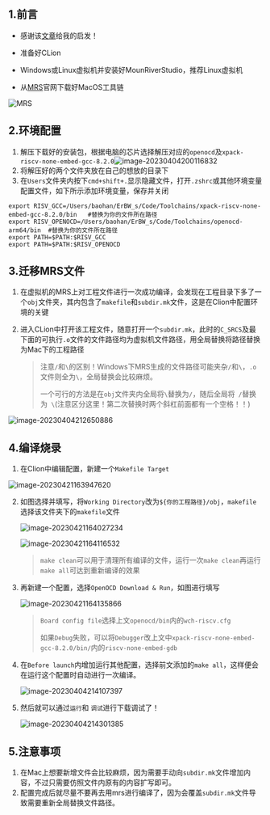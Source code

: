 ## 1.前言

- 感谢该[文章](https://blog.csdn.net/wu58430/article/details/126548417?spm=1001.2014.3001.5506)给我的启发！

- 准备好CLion

- Windows或Linux虚拟机并安装好MounRiverStudio，推荐Linux虚拟机

- 从[MRS](http://www.mounriver.com/download)官网下载好MacOS工具链

![MRS](https://img-blog.csdnimg.cn/img_convert/14ea61b026bdb6cb4e68e4d2348b4526.png)

## 2.环境配置

1. 解压下载好的安装包，根据电脑的芯片选择解压对应的`openocd`及`xpack-riscv-none-embed-gcc-8.2.0`![image-20230404200116832](https://img-blog.csdnimg.cn/img_convert/d1355053e553c93d79578b1ab79b44bb.png)
2. 将解压好的两个文件夹放在自己的想放的目录下
3. 在`Users`文件夹内按下`cmd+shift+.`显示隐藏文件，打开`.zshrc`或其他环境变量配置文件，如下所示添加环境变量，保存并关闭

```
export RISV_GCC=/Users/baohan/ErBW_s/Code/Toolchains/xpack-riscv-none-embed-gcc-8.2.0/bin	#替换为你的文件所在路径
export RISV_OPENOCD=/Users/baohan/ErBW_s/Code/Toolchains/openocd-arm64/bin	#替换为你的文件所在路径
export PATH=$PATH:$RISV_GCC
export PATH=$PATH:$RISV_OPENOCD
```

## 3.迁移MRS文件

1. 在虚拟机的MRS上对工程文件进行一次成功编译，会发现在工程目录下多了一个`obj`文件夹，其内包含了`makefile`和`subdir.mk`文件，这是在Clion中配置环境的关键

2. 进入CLion中打开该工程文件，随意打开一个`subdir.mk`，此时的`C_SRCS`及最下面的可执行`.o`文件的文件路径均为虚拟机文件路径，用全局替换将路径替换为Mac下的工程路径

   > 注意`/`和`\`的区别！Windows下MRS生成的文件路径可能夹杂`/`和`\`，`.o`文件则全为`\`，全局替换会比较麻烦。
   >
   > 一个可行的方法是在`obj`文件夹内全局将`\`替换为`/`，随后全局将` /`替换为` \`(注意区分这里！第二次替换时两个斜杠前面都有一个空格！！)

![image-20230404212650886](https://img-blog.csdnimg.cn/img_convert/459ca6b4479dc38e94c968be040bf6e2.png)

## 4.编译烧录

1. 在Clion中编辑配置，新建一个`Makefile Target`

  ![image-20230421163947620](https://img-blog.csdnimg.cn/img_convert/aac50a89ffae42a7729af5ef5948b6b0.png)

2. 如图选择并填写，将`Working Directory`改为`${你的工程路径}/obj`，`makefile`选择该文件夹下的`makefile`文件

   ![image-20230421164027234](https://img-blog.csdnimg.cn/img_convert/2461691f85cf09326cc4b80cdc063a36.png)

   ![image-20230421164116532](https://img-blog.csdnimg.cn/img_convert/56537df0bc13277dd26c765a8eeb5a54.png)

   > `make clean`可以用于清理所有编译的文件，运行一次`make clean`再运行`make all`可达到重新编译的效果

3. 再新建一个配置，选择`OpenOCD Download & Run`，如图进行填写

   ![image-20230421164135866](https://img-blog.csdnimg.cn/img_convert/9c7feb4954677f77c2e73af49c1e2927.png)

   > `Board config file`选择上文`openocd/bin`内的`wch-riscv.cfg`
   >
   > 如果`Debug`失败，可以将`Debugger`改上文中`xpack-riscv-none-embed-gcc-8.2.0/bin/`内的`riscv-none-embed-gdb`

4. 在`Before launch`内增加运行其他配置，选择前文添加的`make all`，这样便会在运行这个配置时自动进行一次编译。

   ![image-20230404214107397](https://img-blog.csdnimg.cn/img_convert/691f4b04bceb3bc3811272314ad895d6.png)

5. 然后就可以通过`运行`和 `调试`进行下载调试了！

   ![image-20230404214301385](https://img-blog.csdnimg.cn/img_convert/7aab0f85860a246f6399a12130f942f5.png)

## 5.注意事项

1. 在Mac上想要新增文件会比较麻烦，因为需要手动向`subdir.mk`文件增加内容，不过只需要仿照文件内原有的内容扩写即可。
2. 配置完成后就尽量不要再去用mrs进行编译了，因为会覆盖`subdir.mk`文件导致需要重新全局替换文件路径。
